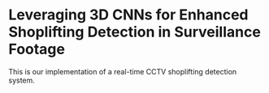 # Leveraging 3D CNNs for Enhanced Shoplifting Detection in Surveillance Footage

This is our implementation of a real-time CCTV shoplifting detection system.
